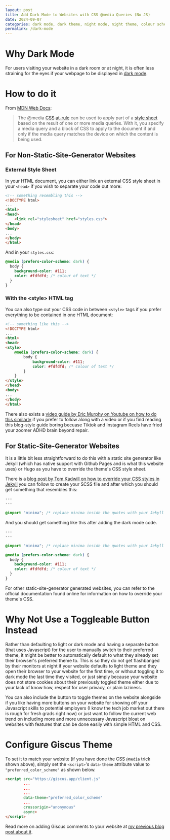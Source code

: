 ```yaml
---
layout: post
title: Add Dark Mode to Websites with CSS @media Queries (No JS)
date: 2024-09-07
categories: dark mode, dark theme, night mode, night theme, colour scheme, jekyll, css, github pages, static websites
permalink: /dark-mode
---
```


# Why Dark Mode
For users visiting your website in a dark room or at night, it is often less straining for the eyes if your webpage to be displayed in [dark mode][dark-mode].

# How to do it
From [MDN Web Docs][mdn]:
> The @media [CSS][css] [at-rule][at-rule] can be used to apply part of a [style sheet][style-sheet] based on the result of one or more media queries. With it, you specify a media query and a block of CSS to apply to the document if and only if the media query matches the device on which the content is being used.

## For Non-Static-Site-Generator Websites
### External Style Sheet
In your HTML document, you can either link an external CSS style sheet in your `<head>` if you wish to separate your code out more:

```html
<!-- something resembling this -->
<!DOCTYPE html>
...
<html>
<head>
    <link rel="stylesheet" href="styles.css">
</head>
<body>
...
</body>
</html>
```

And in your `styles.css`:

```css
@media (prefers-color-scheme: dark) {
  body {
    background-color: #111;
    color: #fdfdfd; /* colour of text */
  }
}
```

### With the \<style> HTML tag
You can also type out your CSS code in between `<style>` tags if you prefer everything to be contained in one HTML document:

```html
<!-- something like this -->
<!DOCTYPE html>
...
<html>
<head>
<style>
    @media (prefers-color-scheme: dark) {
        body {
            background-color: #111;
            color: #fdfdfd; /* colour of text */
        }
    }
</style>
</head>
<body>
...
</body>
</html>
```

There also exists a [video guide by Eric Murphy on Youtube on how to do this similarly][yt-vid] if you prefer to follow along with a video or if you find reading this blog-style guide boring becuase Tiktok and Instagram Reels have fried your zoomer ADHD brain beyond repair.

## For Static-Site-Generator Websites
It is a little bit less straightforward to do this with a static site generator like Jekyll (which has native support with Github Pages and is what this website uses) or Hugo as you have to override the theme's CSS style sheet.

There is a [blog post by Tom Kadwill on how to override your CSS styles in Jekyll][css-blog] you can follow to create your SCSS file and after which you should get something that resembles this:

```css
---
---

@import "minima"; /* replace minima inside the quotes with your Jekyll theme */
```

And you should get something like this after adding the dark mode code.

```css
---
---

@import "minima"; /* replace minima inside the quotes with your Jekyll theme */

@media (prefers-color-scheme: dark) {
  body {
    background-color: #111;
    color: #fdfdfd; /* colour of text */
  }
}
```

For other static-site-generator generated websites, you can refer to the official documentation found online for information on how to override your theme's CSS.

# Why Not Use a Toggleable Button Instead
Rather than defaulting to light or dark mode and having a separate button (that uses Javascript) for the user to manually switch to their preferred theme, it might be better to automatically default to what they already set their browser's preferred theme to. This is so they do not get flashbanged by their monitors at night if your website defaults to light theme and they open their browser to your website for the first time, or without toggling it to dark mode the last time they visited, or just simply because your website does not store cookies about their previously toggled theme either due to your lack of know how, respect for user privacy, or plain laziness.

You can also include the button to toggle themes on the website alongside if you like having more buttons on your website for showing off your Javascript skills to potential employers (I know the tech job market out there is rough for fresh grads right now) or just want to follow the current web trend on including more and more unnecessary Javascript bloat on websites with features that can be done easily with simple HTML and CSS.

# Configure Giscus Theme
To set it to match your website (if you have done the CSS `@media` trick shown above), simply set the `<script>`'s `data-theme` attribute value to `"preferred_color_scheme"` as shown below.

```html
<script src="https://giscus.app/client.js"
        ...
        ...
        ...
        data-theme="preferred_color_scheme"
        ...
        crossorigin="anonymous"
        async>
</script>
```

Read more on adding Giscus comments to your website at [my previous blog post about it][giscus-blog].

[mdn]: https://developer.mozilla.org/en-US
[css]: https://developer.mozilla.org/en-US/docs/Web/CSS
[at-rule]: https://developer.mozilla.org/en-US/docs/Web/CSS/At-rule
[style-sheet]: https://en.wikipedia.org/wiki/Style_sheet_(web_development)
[dark-mode]: https://en.wikipedia.org/wiki/Light-on-dark_color_scheme
[giscus-blog]: https://de-soot.github.io/giscus-comments
[css-blog]: https://tomkadwill.com/2017/12/16/how-to-override-css-styles-in-jekyll
[yt-vid]: https://youtu.be/g85LQVp0hGM

<script src="https://giscus.app/client.js"
        data-repo="de-soot/de-soot.github.io"
        data-repo-id="R_kgDOK6_5tA"
        data-category="Announcements"
        data-category-id="DIC_kwDOK6_5tM4CflCT"
        data-mapping="title"
        data-strict="0"
        data-reactions-enabled="1"
        data-emit-metadata="0"
        data-input-position="top"
        data-theme="preferred_color_scheme"
        data-lang="en"
        data-loading="lazy"
        crossorigin="anonymous"
        async>
</script>
